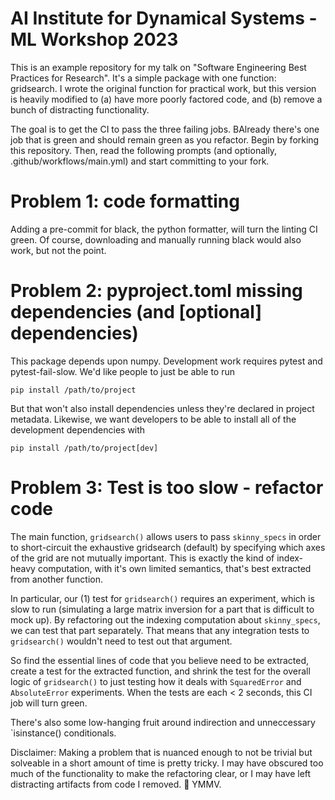 # AI Institute for Dynamical Systems - ML Workshop 2023
This is an example repository for my talk on "Software Engineering Best
Practices for Research".  It's a simple package with one function: gridsearch.
I wrote the original function for practical work, but this version is heavily
modified to (a) have more poorly factored code, and (b) remove a bunch of
distracting functionality.

The goal is to get the CI to pass the three failing jobs.  BAlready there's one
job that is green and should remain green as you refactor.  Begin by forking
this repository.  Then, read the following prompts (and optionally, 
.github/workflows/main.yml) and start committing to your fork.

# Problem 1: code formatting
Adding a pre-commit for black, the python formatter, will turn the linting
CI green.  Of course, downloading and manually running black would also work,
but not the point.

# Problem 2: pyproject.toml missing dependencies (and \[optional\] dependencies)

This package depends upon numpy.  Development work requires pytest and
pytest-fail-slow.  We'd like people to just be able to run 

```
pip install /path/to/project
```

But that won't also install dependencies unless they're declared in project
metadata.  Likewise, we want developers to be able to install all of the
development dependencies with 

```
pip install /path/to/project[dev]
```

# Problem 3: Test is too slow - refactor code

The main function, `gridsearch()` allows users to pass `skinny_specs` in order
to short-circuit the exhaustive gridsearch (default) by specifying which axes
of the grid are not mutually important.  This is exactly the kind of index-heavy
computation, with it's own limited semantics, that's best extracted from another
function.

In particular, our (1) test for `gridsearch()` requires an experiment, which is
slow to run (simulating a large matrix inversion for a part that is difficult
to mock up).  By refactoring out the indexing computation about `skinny_specs`,
we can test that part separately.  That means that any integration tests to
`gridsearch()` wouldn't need to test out that argument.

So find the essential lines of code that you believe need to be extracted,
create a test for the extracted function, and shrink the test for the overall
logic of `gridsearch()` to just testing how it deals with `SquaredError` and
`AbsoluteError` experiments.  When the tests are each < 2 seconds, this CI job
will turn green.

There's also some low-hanging fruit around indirection and unneccessary
`isinstance() conditionals.

Disclaimer: 
Making a problem that is nuanced enough to not be trivial but solveable in a
short amount of time is pretty tricky.  I may have obscured too much of the
functionality to make the refactoring clear, or I may have left distracting
artifacts from code I removed. :shrug: YMMV.
